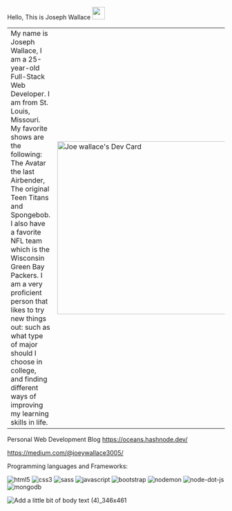 Hello, This is Joseph Wallace  <img src="https://github.com/TheDudeThatCode/TheDudeThatCode/blob/master/Assets/Hi.gif" width="29px">



<table>
<tr>
  <td valign="center">
  My name is Joseph Wallace, I am a 25-year-old Full-Stack Web Developer. I am from St. Louis, Missouri. My favorite shows are the following: The Avatar the last Airbender, The original Teen Titans and Spongebob. I also have a favorite NFL team which is the Wisconsin Green Bay Packers. I am a very proficient person that likes to try new things out: such as what type of major should I choose in college, and finding different ways of improving my learning skills in life.
<td >

  <a href="https://app.daily.dev/JoeWallace35"><img src="https://api.daily.dev/devcards/220a2de0a5824f24beff2c0f1beea884.png?r=e8x" width="400" alt="Joe wallace's Dev Card"/></a>
  </td>

 </tr>
</table>

Personal Web Development Blog
https://oceans.hashnode.dev/ <br>

https://medium.com/@joeywallace3005/


Programming languages and Frameworks:

![html5](https://user-images.githubusercontent.com/60151170/158027823-6041d00c-a7c6-4545-9209-857285d3055b.svg)
![css3](https://user-images.githubusercontent.com/60151170/158027831-b19e1b7b-fd4d-429c-bddf-a2677220a213.svg)
![sass](https://user-images.githubusercontent.com/60151170/158027777-210a9fe1-6423-48a6-8795-8a3b0c2b8bf1.svg)
![javascript](https://user-images.githubusercontent.com/60151170/158027854-dac9bce1-e8db-4962-9908-481da200dcf0.svg)
![bootstrap](https://user-images.githubusercontent.com/60151170/158027868-575608b2-d03b-4c4d-ba05-31a0befd24b9.svg)
![nodemon](https://user-images.githubusercontent.com/60151170/158027873-8cb2831d-14bc-4482-9714-9215a1c3f35b.svg)
![node-dot-js](https://user-images.githubusercontent.com/60151170/158027880-f1b4308b-7955-4eff-a15d-193fc0fefa70.svg)
![mongodb](https://user-images.githubusercontent.com/60151170/158027887-667921b5-03d6-432c-ae59-498b3795b2ce.svg)




![Add a little bit of body text (4)_346x461](https://user-images.githubusercontent.com/60151170/179804781-fb517956-5b41-4d0a-9bc7-5a3eb3738e88.png) 

  
  
 







